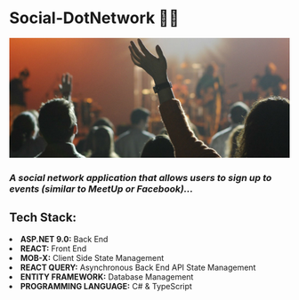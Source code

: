 # Social-DotNetwork 🙏🌐

![image](/CourseAssets/images/categoryImages/music.jpg)

<h3><em>A social network application that allows users to sign up to events (similar to MeetUp or Facebook)...</em></h3>

<h2>Tech Stack:</h2>

<li><b>ASP.NET 9.0:</b> Back End</li>
<li><b>REACT:</b> Front End</li>
<li><b>MOB-X:</b> Client Side State Management</li>
<li><b>REACT QUERY:</b> Asynchronous Back End API State Management</li>
<li><b>ENTITY FRAMEWORK:</b>  Database Management</li>
<li><b>PROGRAMMING LANGUAGE:</b> C# & TypeScript</li>

